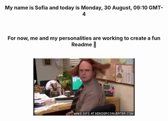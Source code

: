 


<div align="center">
<h3 >My name is Sofia and today is Monday, 30 August, 09:10 GMT-4</h3><br>
<h3 >For now, me and my personalities are working to create a fun Readme 👋
</h3><br>
<img src='img/dwight.gif' alt='working...'/>
</div>
